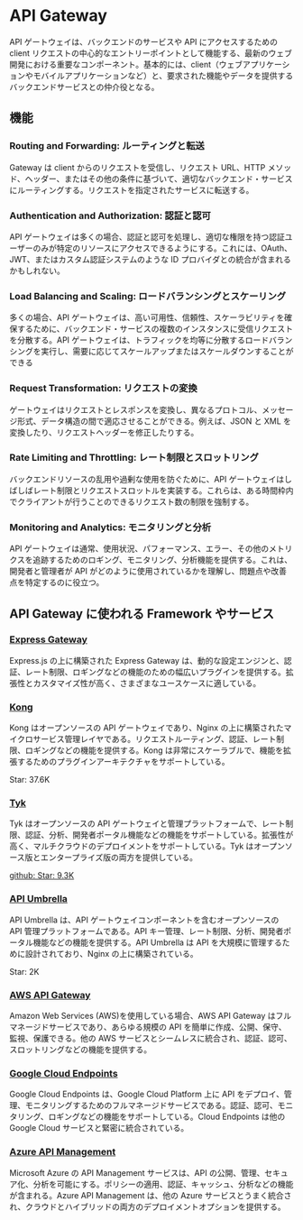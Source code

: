 # API Gateway

API ゲートウェイは、バックエンドのサービスや API にアクセスするための client リクエストの中心的なエントリーポイントとして機能する、最新のウェブ開発における重要なコンポーネント。基本的には、client（ウェブアプリケーションやモバイルアプリケーションなど）と、要求された機能やデータを提供するバックエンドサービスとの仲介役となる。

## 機能

### Routing and Forwarding: ルーティングと転送

Gateway は client からのリクエストを受信し、リクエスト URL、HTTP メソッド、ヘッダー、またはその他の条件に基づいて、適切なバックエンド・サービスにルーティングする。リクエストを指定されたサービスに転送する。

### Authentication and Authorization: 認証と認可

API ゲートウェイは多くの場合、認証と認可を処理し、適切な権限を持つ認証ユーザーのみが特定のリソースにアクセスできるようにする。これには、OAuth、JWT、またはカスタム認証システムのような ID プロバイダとの統合が含まれるかもしれない。

### Load Balancing and Scaling: ロードバランシングとスケーリング

多くの場合、API ゲートウェイは、高い可用性、信頼性、スケーラビリティを確保するために、バックエンド・サービスの複数のインスタンスに受信リクエストを分散する。API ゲートウェイは、トラフィックを均等に分散するロードバランシングを実行し、需要に応じてスケールアップまたはスケールダウンすることができる

### Request Transformation: リクエストの変換

ゲートウェイはリクエストとレスポンスを変換し、異なるプロトコル、メッセージ形式、データ構造の間で適応させることができる。例えば、JSON と XML を変換したり、リクエストヘッダーを修正したりする。

### Rate Limiting and Throttling: レート制限とスロットリング

バックエンドリソースの乱用や過剰な使用を防ぐために、API ゲートウェイはしばしばレート制限とリクエストスロットルを実装する。これらは、ある時間枠内でクライアントが行うことのできるリクエスト数の制限を強制する。

### Monitoring and Analytics: モニタリングと分析

API ゲートウェイは通常、使用状況、パフォーマンス、エラー、その他のメトリクスを追跡するためのロギング、モニタリング、分析機能を提供する。これは、開発者と管理者が API がどのように使用されているかを理解し、問題点や改善点を特定するのに役立つ。

## API Gateway に使われる Framework やサービス

### [Express Gateway](https://www.express-gateway.io/)

Express.js の上に構築された Express Gateway は、動的な設定エンジンと、認証、レート制限、ロギングなどの機能のための幅広いプラグインを提供する。拡張性とカスタマイズ性が高く、さまざまなユースケースに適している。

### [Kong](https://github.com/Kong/kong)

Kong はオープンソースの API ゲートウェイであり、Nginx の上に構築されたマイクロサービス管理レイヤである。リクエストルーティング、認証、レート制限、ロギングなどの機能を提供する。Kong は非常にスケーラブルで、機能を拡張するためのプラグインアーキテクチャをサポートしている。

Star: 37.6K

### [Tyk](https://tyk.io/)

Tyk はオープンソースの API ゲートウェイと管理プラットフォームで、レート制限、認証、分析、開発者ポータル機能などの機能をサポートしている。拡張性が高く、マルチクラウドのデプロイメントをサポートしている。Tyk はオープンソース版とエンタープライズ版の両方を提供している。

[github: Star: 9.3K](https://github.com/TykTechnologies/tyk)

### [API Umbrella](https://github.com/NREL/api-umbrella)

API Umbrella は、API ゲートウェイコンポーネントを含むオープンソースの API 管理プラットフォームである。API キー管理、レート制限、分析、開発者ポータル機能などの機能を提供する。API Umbrella は API を大規模に管理するために設計されており、Nginx の上に構築されている。

Star: 2K

### [AWS API Gateway](https://aws.amazon.com/jp/api-gateway/)

Amazon Web Services (AWS)を使用している場合、AWS API Gateway はフルマネージドサービスであり、あらゆる規模の API を簡単に作成、公開、保守、監視、保護できる。他の AWS サービスとシームレスに統合され、認証、認可、スロットリングなどの機能を提供する。

### [Google Cloud Endpoints](https://cloud.google.com/endpoints?hl=ja)

Google Cloud Endpoints は、Google Cloud Platform 上に API をデプロイ、管理、モニタリングするためのフルマネージドサービスである。認証、認可、モニタリング、ロギングなどの機能をサポートしている。Cloud Endpoints は他の Google Cloud サービスと緊密に統合されている。

### [Azure API Management](https://azure.microsoft.com/ja-jp/products/api-management)

Microsoft Azure の API Management サービスは、API の公開、管理、セキュア化、分析を可能にする。ポリシーの適用、認証、キャッシュ、分析などの機能が含まれる。Azure API Management は、他の Azure サービスとうまく統合され、クラウドとハイブリッドの両方のデプロイメントオプションを提供する。
